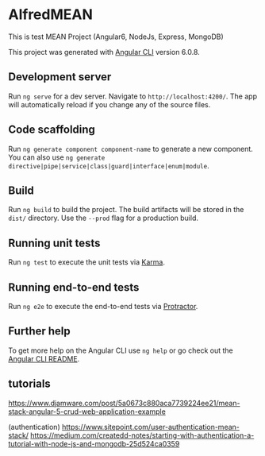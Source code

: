 # AlfredMEAN

This is test MEAN Project (Angular6, NodeJs, Express, MongoDB)

This project was generated with [Angular CLI](https://github.com/angular/angular-cli) version 6.0.8.

## Development server

Run `ng serve` for a dev server. Navigate to `http://localhost:4200/`. The app will automatically reload if you change any of the source files.

## Code scaffolding

Run `ng generate component component-name` to generate a new component. You can also use `ng generate directive|pipe|service|class|guard|interface|enum|module`.

## Build

Run `ng build` to build the project. The build artifacts will be stored in the `dist/` directory. Use the `--prod` flag for a production build.

## Running unit tests

Run `ng test` to execute the unit tests via [Karma](https://karma-runner.github.io).

## Running end-to-end tests

Run `ng e2e` to execute the end-to-end tests via [Protractor](http://www.protractortest.org/).

## Further help

To get more help on the Angular CLI use `ng help` or go check out the [Angular CLI README](https://github.com/angular/angular-cli/blob/master/README.md).


## tutorials
https://www.djamware.com/post/5a0673c880aca7739224ee21/mean-stack-angular-5-crud-web-application-example

(authentication)
https://www.sitepoint.com/user-authentication-mean-stack/
https://medium.com/createdd-notes/starting-with-authentication-a-tutorial-with-node-js-and-mongodb-25d524ca0359

